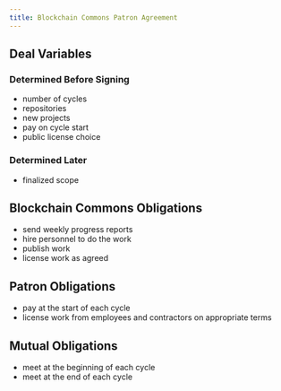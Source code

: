 ```yaml
---
title: Blockchain Commons Patron Agreement
---
```


## Deal Variables

### Determined Before Signing

- number of cycles
- repositories
- new projects
- pay on cycle start
- public license choice

### Determined Later

- finalized scope

## Blockchain Commons Obligations

- send weekly progress reports
- hire personnel to do the work
- publish work
- license work as agreed

## Patron Obligations

- pay at the start of each cycle
- license work from employees and contractors on appropriate terms

## Mutual Obligations

- meet at the beginning of each cycle
- meet at the end of each cycle
